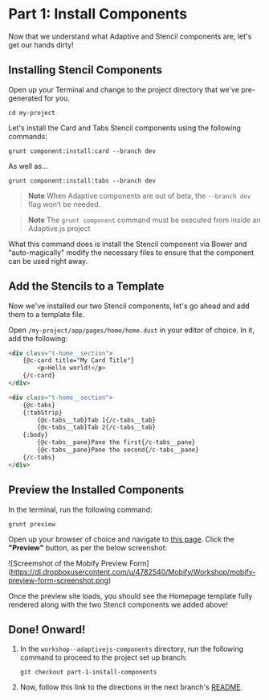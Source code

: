 # Part 1: Install Components

Now that we understand what Adaptive and Stencil components are, let's get our hands dirty!


## Installing Stencil Components

Open up your Terminal and change to the project directory that we've pre-generated for you.

```
cd my-project
```

Let's install the Card and Tabs Stencil components using the following commands:

```
grunt component:install:card --branch dev
```

As well as...

```
grunt component:install:tabs --branch dev
```

> __Note__ When Adaptive components are out of beta, the `--branch dev` flag won’t be needed.

> __Note__ The `grunt component` command must be executed from inside an Adaptive.js project

What this command does is install the Stencil component via Bower and "auto-magically" modify the necessary files to ensure that the component can be used right away.


## Add the Stencils to a Template

Now we've installed our two Stencil components, let's go ahead and add them to a template file.

Open `/my-project/app/pages/home/home.dust` in your editor of choice. In it, add the following:

```html
<div class="t-home__section">
    {@c-card title="My Card Title"}
        <p>Hello world!</p>
    {/c-card}
</div>

<div class="t-home__section">
    {@c-tabs}
    {:tabStrip}
        {@c-tabs__tab}Tab 1{/c-tabs__tab}
        {@c-tabs__tab}Tab 2{/c-tabs__tab}
    {:body}
        {@c-tabs__pane}Pane the first{/c-tabs__pane}
        {@c-tabs__pane}Pane the second{/c-tabs__pane}
    {/c-tabs}
</div>
```


## Preview the Installed Components

In the terminal, run the following command:

```
grunt preview
```

Open up your browser of choice and navigate to [this page](https://preview.mobify.com/?url=http%3A%2F%2Fwww.merlinspotions.com%2F&site_folder=http%3A%2F%2Flocalhost%3A8080%2Fadaptive.js&disabled=0&domain=&scope=1). Click the **"Preview"** button, as per the below screenshot:

![Screemshot of the Mobify Preview Form]
(https://dl.dropboxusercontent.com/u/4782540/Mobify/Workshop/mobify-preview-form-screenshot.png)

Once the preview site loads, you should see the Homepage template fully rendered along with the two Stencil components we added above!


## Done! Onward!

1. In the `workshop--adaptivejs-components` directory, run the following command to proceed to the project set up branch:

    ```
    git checkout part-1-install-components
    ```

2. Now, follow this link to the directions in the next branch's [README](https://github.com/mobify/workshop--adaptivejs-components/blob/part-2-customize-markup/README.md).
